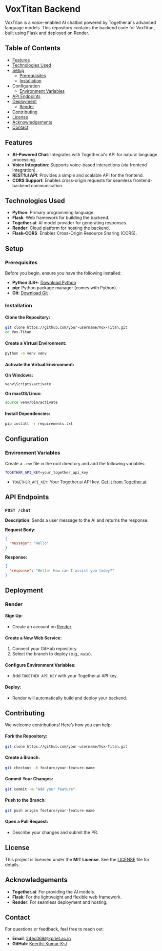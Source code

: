 # VoxTitan Backend

VoxTitan is a voice-enabled AI chatbot powered by Together.ai's advanced language models. This repository contains the backend code for VoxTitan, built using Flask and deployed on Render.

## Table of Contents
- [Features](#features)
- [Technologies Used](#technologies-used)
- [Setup](#setup)
  - [Prerequisites](#prerequisites)
  - [Installation](#installation)
- [Configuration](#configuration)
  - [Environment Variables](#environment-variables)
- [API Endpoints](#api-endpoints)
- [Deployment](#deployment)
  - [Render](#render)
- [Contributing](#contributing)
- [License](#license)
- [Acknowledgements](#acknowledgements)
- [Contact](#contact)

## Features
- **AI-Powered Chat**: Integrates with Together.ai's API for natural language processing.
- **Voice Integration**: Supports voice-based interactions (via frontend integration).
- **RESTful API**: Provides a simple and scalable API for the frontend.
- **CORS Support**: Enables cross-origin requests for seamless frontend-backend communication.

## Technologies Used
- **Python**: Primary programming language.
- **Flask**: Web framework for building the backend.
- **Together.ai**: AI model provider for generating responses.
- **Render**: Cloud platform for hosting the backend.
- **Flask-CORS**: Enables Cross-Origin Resource Sharing (CORS).

## Setup
### Prerequisites
Before you begin, ensure you have the following installed:

- **Python 3.8+**: [Download Python](https://www.python.org/downloads/)
- **pip**: Python package manager (comes with Python).
- **Git**: [Download Git](https://git-scm.com/downloads)

### Installation
#### Clone the Repository:
```sh
git clone https://github.com/your-username/Vox-Titan.git
cd Vox-Titan
```

#### Create a Virtual Environment:
```sh
python -m venv venv
```

#### Activate the Virtual Environment:
**On Windows:**
```sh
venv\Scripts\activate
```
**On macOS/Linux:**
```sh
source venv/bin/activate
```

#### Install Dependencies:
```sh
pip install -r requirements.txt
```

## Configuration
### Environment Variables
Create a `.env` file in the root directory and add the following variables:
```sh
TOGETHER_API_KEY=your_together_api_key
```
- `TOGETHER_API_KEY`: Your Together.ai API key. [Get it from Together.ai](https://together.ai/).

## API Endpoints
### `POST /chat`
**Description**: Sends a user message to the AI and returns the response.

**Request Body:**
```json
{
  "message": "Hello"
}
```

**Response:**
```json
{
  "response": "Hello! How can I assist you today?"
}
```

## Deployment
### Render
#### Sign Up:
- Create an account on [Render](https://render.com/).

#### Create a New Web Service:
1. Connect your GitHub repository.
2. Select the branch to deploy (e.g., `main`).

#### Configure Environment Variables:
- Add `TOGETHER_API_KEY` with your Together.ai API key.

#### Deploy:
- Render will automatically build and deploy your backend.

## Contributing
We welcome contributions! Here’s how you can help:

#### Fork the Repository:
```sh
git clone https://github.com/your-username/Vox-Titan.git
```

#### Create a Branch:
```sh
git checkout -b feature/your-feature-name
```

#### Commit Your Changes:
```sh
git commit -m "Add your feature"
```

#### Push to the Branch:
```sh
git push origin feature/your-feature-name
```

#### Open a Pull Request:
- Describe your changes and submit the PR.

## License
This project is licensed under the **MIT License**. See the [LICENSE](LICENSE) file for details.

## Acknowledgements
- **Together.ai**: For providing the AI models.
- **Flask**: For the lightweight and flexible web framework.
- **Render**: For seamless deployment and hosting.

## Contact
For questions or feedback, feel free to reach out:

- **Email**: 24ec069@kpriet.ac.in
- **GitHub**: [Keerthi-Kumar-K-J](https://github.com/Keerthi-Kumar-K-J)
